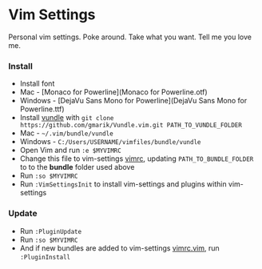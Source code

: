 # Vim Settings

Personal vim settings. Poke around. Take what you want. Tell me you love me.

### Install
- Install font
 - Mac - [Monaco for Powerline](Monaco for Powerline.otf)
 - Windows - [DejaVu Sans Mono for Powerline](DejaVu Sans Mono for Powerline.ttf)
- Install [vundle](https://github.com/gmarik/vundle) with ```git clone https://github.com/gmarik/Vundle.vim.git PATH_TO_VUNDLE_FOLDER```
 - Mac - ```~/.vim/bundle/vundle```
 - Windows - ```C:/Users/USERNAME/vimfiles/bundle/vundle```
- Open Vim and run ```:e $MYVIMRC```
- Change this file to vim-settings [vimrc](vimrc), updating ```PATH_TO_BUNDLE_FOLDER``` to to the **bundle** folder used above
- Run ```:so $MYVIMRC```
- Run ```:VimSettingsInit``` to install vim-settings and plugins within vim-settings

### Update
- Run ```:PluginUpdate```
- Run ```:so $MYVIMRC```
- And if new bundles are added to vim-settings [vimrc.vim](vimrc.vim), run ```:PluginInstall```
